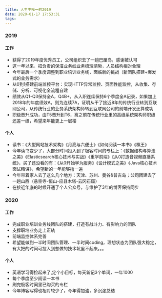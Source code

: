```yaml
---
title: 人生中唯一的2019
date: 2020-01-17 17:53:31
tags:
---
```


### 2019

#### 工作
- 获得了2019年度优秀员工，公司组织去了一趟巴厘岛，感谢被认可
- 这一年以来，把负责的保洁业务线业务梳理清晰，人员结构相对合理
- 今年最后一个季度调整到职业培训业务线，面临新的挑战（新团队搭建+爆发式的业务需求）
- 从0到1搭建前端监控平台：实现HTTP异常监控、页面性能监控，从收集、存储、分析、可视化全流程自建
- 绩效从Q1-Q3保持全A，Q4B+，从入职连续保持6个季度全A记录，如果加上2018年的年度绩效A，则为连续7A，证明从干了接近8年的传统行业转到互联网公司，从传统行业的业务系统架构师转到互联网公司的前端开发还算成功
- 职级晋升成功，由T5晋升到T6，离之前在传统行业里的高级系统架构师职级还差一级，希望来年能更上一层楼

#### 个人

- 读书：《大型网站技术架构》《月亮与六便士》《如何阅读一本书》《棋王》
- 今年读书变少了，大部分时间投入到了极客时间的专栏上：《数据结构与算法之美》《Elasticsearch核心技术与实战》《重学前端》《从0打造音视频直播系统》，买了还没看的有：《从0开始学为服务》《设计模式之美》《Java核心技术面试精讲》，希望新的一年能够撸一遍
- 今年带着家人去了这么几个地方：天津、苏州、曼谷&普吉岛；公司团建去了一趟山西（悬空寺-恒山-应县木塔-云冈石窟）
- 在接近年底的时候开通了个人公众号，与维护了3年的博客保持同步

### 2020

#### 工作
- 完成职业培训业务线团队的搭建，打造有战斗力、有影响力的团队
- 支撑职培业务走上正轨
- 前端监控体系完善
- 希望能做到一半时间团队管理、一半时间coding，理想状态为团队强大稳定，有大把的时间可投入到想做的技术坑里不起来。。。

#### 个人
- 英语学习得捡起来了,定个小目标，每天新记3个单词，一年1000
- 每个季度至少阅读一本书
- 刷完极客时间里已购买的专栏
- 今年博客写得也相对较少了，今年得加油，多沉淀总结
  